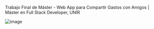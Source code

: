 Trabajo Final de Máster - Web App para Compartir Gastos con Amigos | Máster en Full Stack Developer, UNIR

![image](https://github.com/lorenahurol/TFM-FrontEnd-app-compartir-gastos/assets/139349999/8e332679-cef2-4223-8625-0b754f02325b)
